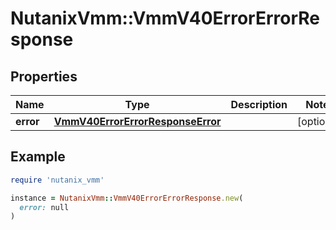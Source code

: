 # NutanixVmm::VmmV40ErrorErrorResponse

## Properties

| Name | Type | Description | Notes |
| ---- | ---- | ----------- | ----- |
| **error** | [**VmmV40ErrorErrorResponseError**](VmmV40ErrorErrorResponseError.md) |  | [optional] |

## Example

```ruby
require 'nutanix_vmm'

instance = NutanixVmm::VmmV40ErrorErrorResponse.new(
  error: null
)
```

